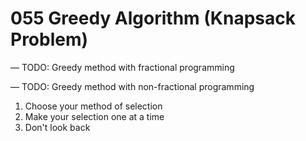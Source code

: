 # 055 Greedy Algorithm (Knapsack Problem)

— TODO: Greedy method with fractional programming

— TODO: Greedy method with non-fractional programming

1. Choose your method of selection
2. Make your selection one at a time
3. &#x20;Don't look back
